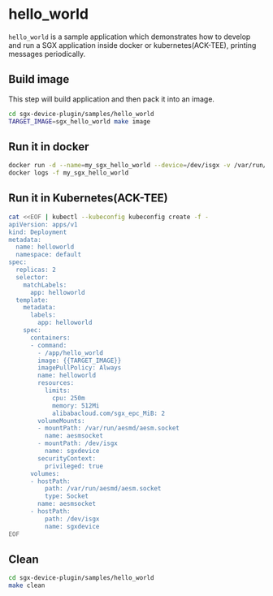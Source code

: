 # hello_world

`hello_world` is a sample application which demonstrates how to develop and run a SGX application inside docker or 
kubernetes(ACK-TEE), printing messages periodically.

## Build image
This step will build application and then pack it into an image.
```bash
cd sgx-device-plugin/samples/hello_world
TARGET_IMAGE=sgx_hello_world make image
```

## Run it in docker

```bash
docker run -d --name=my_sgx_hello_world --device=/dev/isgx -v /var/run/aesmd/aesm.socket:/var/run/aesmd/aesm.socket sgx_hello_world
docker logs -f my_sgx_hello_world
```


## Run it in Kubernetes(ACK-TEE)

```bash
cat <<EOF | kubectl --kubeconfig kubeconfig create -f -
apiVersion: apps/v1
kind: Deployment
metadata:
  name: helloworld
  namespace: default
spec:
  replicas: 2
  selector:
    matchLabels:
      app: helloworld
  template:
    metadata:
      labels:
        app: helloworld
    spec:
      containers:
      - command:
        - /app/hello_world
        image: {{TARGET_IMAGE}}
        imagePullPolicy: Always
        name: helloworld
        resources:
          limits:
            cpu: 250m
            memory: 512Mi
            alibabacloud.com/sgx_epc_MiB: 2
        volumeMounts:
        - mountPath: /var/run/aesmd/aesm.socket
          name: aesmsocket
        - mountPath: /dev/isgx
          name: sgxdevice
        securityContext:
          privileged: true
      volumes:
      - hostPath:
          path: /var/run/aesmd/aesm.socket
          type: Socket
        name: aesmsocket
      - hostPath:
          path: /dev/isgx
          name: sgxdevice
EOF
```

## Clean

```bash
cd sgx-device-plugin/samples/hello_world
make clean
```

